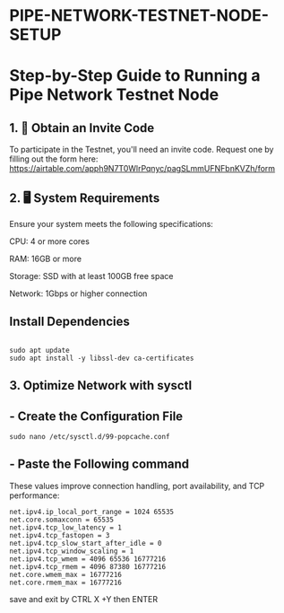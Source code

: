 # PIPE-NETWORK-TESTNET-NODE-SETUP
# Step-by-Step Guide to Running a Pipe Network Testnet Node

## 1. 📩 Obtain an Invite Code

To participate in the Testnet, you'll need an invite code. Request one by filling out the form here: https://airtable.com/apph9N7T0WlrPqnyc/pagSLmmUFNFbnKVZh/form

## 2. 🖥️ System Requirements

Ensure your system meets the following specifications:

CPU: 4 or more cores

RAM: 16GB or more

Storage: SSD with at least 100GB free space

Network: 1Gbps or higher connection

## Install Dependencies 

```console 

sudo apt update
sudo apt install -y libssl-dev ca-certificates

```

## 3. Optimize Network with sysctl
## -  Create the Configuration File

```console
sudo nano /etc/sysctl.d/99-popcache.conf
```
## - Paste the Following command 
 These values improve connection handling, port availability, and TCP performance:
```console
net.ipv4.ip_local_port_range = 1024 65535
net.core.somaxconn = 65535
net.ipv4.tcp_low_latency = 1
net.ipv4.tcp_fastopen = 3
net.ipv4.tcp_slow_start_after_idle = 0
net.ipv4.tcp_window_scaling = 1
net.ipv4.tcp_wmem = 4096 65536 16777216
net.ipv4.tcp_rmem = 4096 87380 16777216
net.core.wmem_max = 16777216
net.core.rmem_max = 16777216
```
save and exit by CTRL X +Y then ENTER
